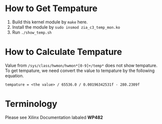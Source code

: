 # How to Get Tempature

1. Build this kernel module by `make` here.
2. Install the module by `sudo insmod zia_c3_temp_mon.ko`
3. Run `./show_temp.sh`

# How to Calculate Tempature
Value from `/sys/class/hwmon/hwmon*[0-9]+/temp*` does not show tempature.
To get tempature, we need convert the value to tempature by the following
equation.

```
tempature = <the value> / 65536.0 / 0.00196342531f - 280.2309f
```

# Terminology
Please see Xilinx Documentation labaled **WP482**
